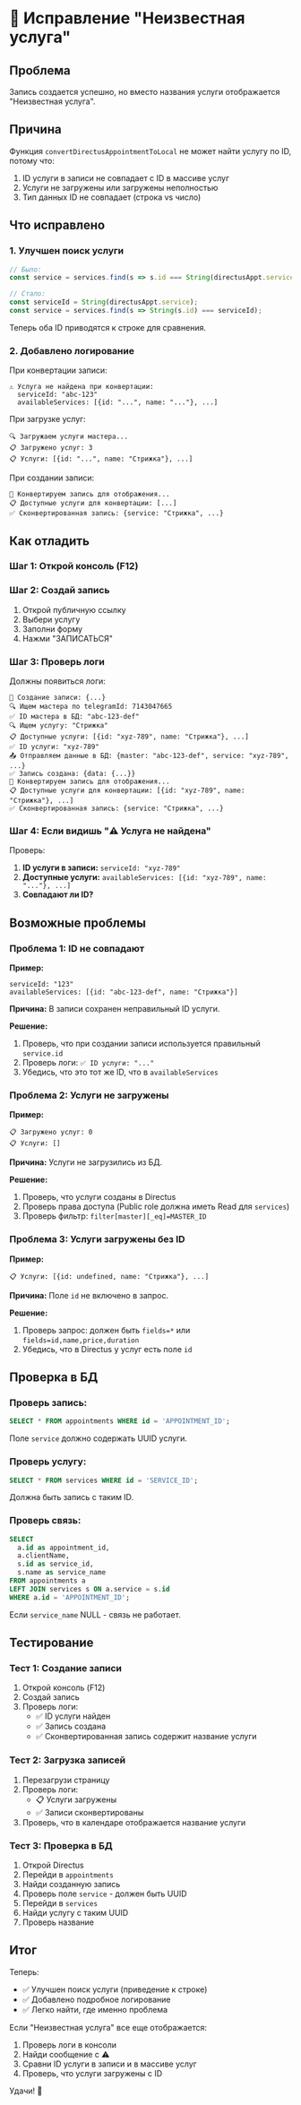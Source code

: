 # 🔧 Исправление "Неизвестная услуга"

## Проблема

Запись создается успешно, но вместо названия услуги отображается "Неизвестная услуга".

## Причина

Функция `convertDirectusAppointmentToLocal` не может найти услугу по ID, потому что:
1. ID услуги в записи не совпадает с ID в массиве услуг
2. Услуги не загружены или загружены неполностью
3. Тип данных ID не совпадает (строка vs число)

## Что исправлено

### 1. Улучшен поиск услуги

```typescript
// Было:
const service = services.find(s => s.id === String(directusAppt.service));

// Стало:
const serviceId = String(directusAppt.service);
const service = services.find(s => String(s.id) === serviceId);
```

Теперь оба ID приводятся к строке для сравнения.

### 2. Добавлено логирование

При конвертации записи:
```
⚠️ Услуга не найдена при конвертации:
  serviceId: "abc-123"
  availableServices: [{id: "...", name: "..."}, ...]
```

При загрузке услуг:
```
🔍 Загружаем услуги мастера...
📋 Загружено услуг: 3
📋 Услуги: [{id: "...", name: "Стрижка"}, ...]
```

При создании записи:
```
🔄 Конвертируем запись для отображения...
📋 Доступные услуги для конвертации: [...]
✅ Сконвертированная запись: {service: "Стрижка", ...}
```

## Как отладить

### Шаг 1: Открой консоль (F12)

### Шаг 2: Создай запись

1. Открой публичную ссылку
2. Выбери услугу
3. Заполни форму
4. Нажми "ЗАПИСАТЬСЯ"

### Шаг 3: Проверь логи

Должны появиться логи:

```
📝 Создание записи: {...}
🔍 Ищем мастера по telegramId: 7143047665
✅ ID мастера в БД: "abc-123-def"
🔍 Ищем услугу: "Стрижка"
📋 Доступные услуги: [{id: "xyz-789", name: "Стрижка"}, ...]
✅ ID услуги: "xyz-789"
📤 Отправляем данные в БД: {master: "abc-123-def", service: "xyz-789", ...}
✅ Запись создана: {data: {...}}
🔄 Конвертируем запись для отображения...
📋 Доступные услуги для конвертации: [{id: "xyz-789", name: "Стрижка"}, ...]
✅ Сконвертированная запись: {service: "Стрижка", ...}
```

### Шаг 4: Если видишь "⚠️ Услуга не найдена"

Проверь:
1. **ID услуги в записи:** `serviceId: "xyz-789"`
2. **Доступные услуги:** `availableServices: [{id: "xyz-789", name: "..."}, ...]`
3. **Совпадают ли ID?**

## Возможные проблемы

### Проблема 1: ID не совпадают

**Пример:**
```
serviceId: "123"
availableServices: [{id: "abc-123-def", name: "Стрижка"}]
```

**Причина:** В записи сохранен неправильный ID услуги.

**Решение:**
1. Проверь, что при создании записи используется правильный `service.id`
2. Проверь логи: `✅ ID услуги: "..."`
3. Убедись, что это тот же ID, что в `availableServices`

### Проблема 2: Услуги не загружены

**Пример:**
```
📋 Загружено услуг: 0
📋 Услуги: []
```

**Причина:** Услуги не загрузились из БД.

**Решение:**
1. Проверь, что услуги созданы в Directus
2. Проверь права доступа (Public role должна иметь Read для `services`)
3. Проверь фильтр: `filter[master][_eq]=MASTER_ID`

### Проблема 3: Услуги загружены без ID

**Пример:**
```
📋 Услуги: [{id: undefined, name: "Стрижка"}, ...]
```

**Причина:** Поле `id` не включено в запрос.

**Решение:**
1. Проверь запрос: должен быть `fields=*` или `fields=id,name,price,duration`
2. Убедись, что в Directus у услуг есть поле `id`

## Проверка в БД

### Проверь запись:

```sql
SELECT * FROM appointments WHERE id = 'APPOINTMENT_ID';
```

Поле `service` должно содержать UUID услуги.

### Проверь услугу:

```sql
SELECT * FROM services WHERE id = 'SERVICE_ID';
```

Должна быть запись с таким ID.

### Проверь связь:

```sql
SELECT 
  a.id as appointment_id,
  a.clientName,
  s.id as service_id,
  s.name as service_name
FROM appointments a
LEFT JOIN services s ON a.service = s.id
WHERE a.id = 'APPOINTMENT_ID';
```

Если `service_name` NULL - связь не работает.

## Тестирование

### Тест 1: Создание записи

1. Открой консоль (F12)
2. Создай запись
3. Проверь логи:
   - ✅ ID услуги найден
   - ✅ Запись создана
   - ✅ Сконвертированная запись содержит название услуги

### Тест 2: Загрузка записей

1. Перезагрузи страницу
2. Проверь логи:
   - 📋 Услуги загружены
   - ✅ Записи сконвертированы
3. Проверь, что в календаре отображается название услуги

### Тест 3: Проверка в БД

1. Открой Directus
2. Перейди в `appointments`
3. Найди созданную запись
4. Проверь поле `service` - должен быть UUID
5. Перейди в `services`
6. Найди услугу с таким UUID
7. Проверь название

## Итог

Теперь:
- ✅ Улучшен поиск услуги (приведение к строке)
- ✅ Добавлено подробное логирование
- ✅ Легко найти, где именно проблема

Если "Неизвестная услуга" все еще отображается:
1. Проверь логи в консоли
2. Найди сообщение с ⚠️
3. Сравни ID услуги в записи и в массиве услуг
4. Проверь, что услуги загружены с ID

Удачи! 🚀
